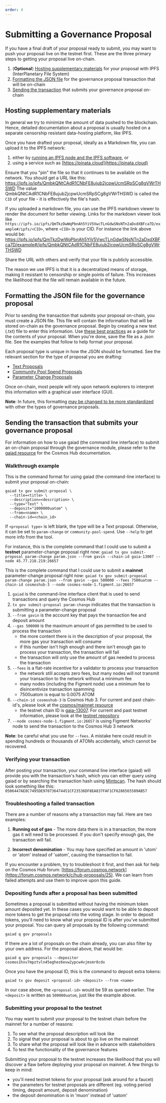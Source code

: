 ```yaml
---
order: 4
---
```


# Submitting a Governance Proposal

If you have a final draft of your proposal ready to submit, you may want to push your proposal live on the testnet first. These are the three primary steps to getting your proposal live on-chain.

1. (**Optional**) [Hosting supplementary materials](#hosting-supplementary-materials) for your proposal with IPFS (InterPlanetary File System)
2. [Formatting the JSON file](#formatting-the-json-file-for-the-governance-proposal) for the governance proposal transaction that will be on-chain
3. [Sending the transaction](#sending-the-transaction-that-submits-your-governance-proposal) that submits your governance proposal on-chain


## Hosting supplementary materials

In general we try to minimize the amount of data pushed to the blockchain.
Hence, detailed documentation about a proposal is usually hosted on a separate
censorship resistant data-hosting platform, like IPFS.

Once you have drafted your proposal, ideally as a Markdown file, you
can upload it to the IPFS network:

1. either by [running an IPFS node and the IPFS software](https://ipfs.io), or
2. using a service such as [https://pinata.cloud](https://pinata.cloud)
<!-- markdown-link-check-disable -->

Ensure that you "pin" the file so that it continues to be available on the network. You should get a URL like this: https://ipfs.io/ipfs/QmbkQNtCAdR1CNbFE8ujub2jcpwUcmSRpSCg8gVWrTHSWD
The value QmbkQNtCAdR1CNbFE8ujub2jcpwUcmSRpSCg8gVWrTHSWD is called the `CID` of
your file - it is effectively the file's hash.
<!-- markdown-link-check-enable -->

If you uploaded a markdown file, you can use the IPFS markdown viewer to render
the document for better viewing. Links for the markdown viewer look like
`https://ipfs.io/ipfs/QmTkzDwWqPbnAh5YiV5VwcTLnGdwSNsNTn2aDxdXBFca7D/example#/ipfs/<CID>`, where `<CID>` is your CID. For instance the link above would be: 
https://ipfs.io/ipfs/QmTkzDwWqPbnAh5YiV5VwcTLnGdwSNsNTn2aDxdXBFca7D/example#/ipfs/QmbkQNtCAdR1CNbFE8ujub2jcpwUcmSRpSCg8gVWrTHSWD

Share the URL with others and verify that your file is publicly accessible.

The reason we use IPFS is that it is a decentralized means of storage, making it resistant to censorship or single points of failure. This increases the likelihood that the file will remain available in the future.

## Formatting the JSON file for the governance proposal

Prior to sending the transaction that submits your proposal on-chain, you must create a JSON file. This file will contain the information that will be stored on-chain as the governance proposal. Begin by creating a new text (.txt) file to enter this information. Use [these best practices](./best-practices.md) as a guide for the contents of your proposal. When you're done, save the file as a .json file. See the examples that follow to help format your proposal.

Each proposal type is unique in how the JSON should be formatted.
See the relevant section for the type of proposal you are drafting:

- [Text Proposals](./formatting.md)
- [Community Pool Spend Proposals](./formatting.md)
- [Parameter Change Proposals](./formatting.md)

Once on-chain, most people will rely upon network explorers to interpret this information with a graphical user interface (GUI).

**Note**: In future, this formatting [may be changed to be more standardized](https://github.com/cosmos/cosmos-sdk/issues/5783) with other the types of governance proposals.


## Sending the transaction that submits your governance proposal

For information on how to use gaiad (the command line interface) to submit an on-chain proposal through the governance module, please refer to the [gaiad resource](../hub-tutorials/gaiad.md) for the Cosmos Hub documentation.

### Walkthrough example

This is the command format for using gaiad (the command-line interface) to submit your proposal on-chain:

```
gaiad tx gov submit-proposal \
  --title=<title> \
  --description=<description> \
  --type="Text" \
  --deposit="1000000uatom" \
  --from=<name> \
  --chain-id=<chain_id>
```

If `<proposal type>` is left blank, the type will be a Text proposal. Otherwise, it can be set to `param-change` or `community-pool-spend`. Use `--help` to get more info from the tool.

For instance, this is the complete command that I could use to submit a **testnet** parameter-change proposal right now:
`gaiad tx gov submit-proposal param-change param.json --from gavin --chain-id gaia-13007 --node 45.77.218.219:26657`

This is the complete command that I could use to submit a **mainnet** parameter-change proposal right now:
`gaiad tx gov submit-proposal param-change param.json --from gavin --gas 500000 --fees 7500uatom --chain-id cosmoshub-3 --node cosmos-node-1.figment.io:26657`

1. `gaiad` is the command-line interface client that is used to send transactions and query the Cosmos Hub
2. `tx gov submit-proposal param-change` indicates that the transaction is submitting a parameter-change proposal
3. `--from gavin` is the account key that pays the transaction fee and deposit amount
4. `--gas 500000` is the maximum amount of gas permitted to be used to process the transaction
   - the more content there is in the description of your proposal, the more gas your transaction will consume
   - if this number isn't high enough and there isn't enough gas to process your transaction, the transaction will fail
   - the transaction will only use the amount of gas needed to process the transaction
5. `--fees` is a flat-rate incentive for a validator to process your transaction
   - the network still accepts zero fees, but many nodes will not transmit your transaction to the network without a minimum fee
   - many nodes (including the Figment node) use a minimum fee to disincentivize transaction spamming
   - 7500uatom is equal to 0.0075 ATOM
6. `--chain-id cosmoshub-3` is Cosmos Hub 3. For current and past chain-id's, please look at the [cosmos/mainnet resource](https://github.com/cosmos/mainnet)
   - the testnet chain ID is [gaia-13007](https://hubble.figment.io/cosmos/chains/gaia-13007). For current and past testnet information, please look at the [testnet repository](https://github.com/cosmos/testnets)
7. `--node cosmos-node-1.figment.io:26657` is using Figment Networks' node to send the transaction to the Cosmos Hub 3 network

**Note**: be careful what you use for `--fees`. A mistake here could result in spending hundreds or thousands of ATOMs accidentally, which cannot be recovered.

### Verifying your transaction

After posting your transaction, your command line interface (gaiad) will provide you with the transaction's hash, which you can either query using gaiad or by searching the transaction hash using [Mintscan](https://www.mintscan.io/cosmos/txs/0506447AE8C7495DE970736474451CF23536DF8EA837FAF1CF6286565589AB57). The hash should look something like this: `0506447AE8C7495DE970736474451CF23536DF8EA837FAF1CF6286565589AB57`

### Troubleshooting a failed transaction

There are a number of reasons why a transaction may fail. Here are two examples:
1. **Running out of gas** - The more data there is in a transaction, the more gas it will need to be processed. If you don't specify enough gas, the transaction will fail.

2. **Incorrect denomination** - You may have specified an amount in 'utom' or 'atom' instead of 'uatom', causing the transaction to fail.

If you encounter a problem, try to troubleshoot it first, and then ask for help on the Cosmos Hub forum: [https://forum.cosmos.network](https://forum.cosmos.network/c/hub-proposals/25). We can learn from failed attempts and use them to improve upon this guide.

### Depositing funds after a proposal has been submitted
Sometimes a proposal is submitted without having the minimum token amount deposited yet. In these cases you would want to be able to deposit more tokens to get the proposal into the voting stage. In order to deposit tokens, you'll need to know what your proposal ID is after you've submitted your proposal. You can query all proposals by the following command:

```
gaiad q gov proposals
```

If there are a lot of proposals on the chain already, you can also filter by your own address. For the proposal above, that would be:

```
gaiad q gov proposals --depositor cosmos1hxv7mpztvln45eghez6evw2ypcw4vjmsmr8cdx
```

Once you have the proposal ID, this is the command to deposit extra tokens:

```
gaiad tx gov deposit <proposal-id> <deposit> --from <name>
```

In our case above, the `<proposal-id>` would be 59 as queried earlier.
The `<deposit>` is written as `500000uatom`, just like the example above.

### Submitting your proposal to the testnet

You may want to submit your proposal to the testnet chain before the mainnet for a number of reasons:
1. To see what the proposal description will look like
2. To signal that your proposal is about to go live on the mainnet
3. To share what the proposal will look like in advance with stakeholders
4. To test the functionality of the governance features

Submitting your proposal to the testnet increases the likelihood that you will discover a flaw before deploying your proposal on mainnet. A few things to keep in mind:
- you'll need testnet tokens for your proposal (ask around for a faucet)
- the parameters for testnet proposals are different (eg. voting period timing, deposit amount, deposit denomination)
- the deposit denomination is in 'muon' instead of 'uatom'
